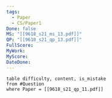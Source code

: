 ```yaml
---
tags:
  - Paper
  - CS/Paper1
Done: false
MS: "[[9618_s21_ms_13.pdf]]"
QP: "[[9618_s21_qp_13.pdf]]"
FullScore: 
MyWork: 
MyScore: 
DateDone:
---
```

```dataview
table difficulty, content, is_mistake
from #Question
where Paper = [[9618_s21_qp_11.pdf]]
```
